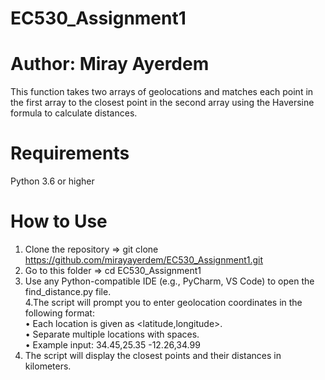 # EC530_Assignment1
# Author: Miray Ayerdem
This function takes two arrays of geolocations and matches each point in the first array to the closest point in the second array using the Haversine formula to calculate distances.

# **Requirements**
Python 3.6 or higher

# **How to Use**

1. Clone the repository => git clone https://github.com/mirayayerdem/EC530_Assignment1.git  
2. Go to this folder => cd EC530_Assignment1  
3. Use any Python-compatible IDE (e.g., PyCharm, VS Code) to open the find_distance.py file.  
4.The script will prompt you to enter geolocation coordinates in the following format:  
	•	Each location is given as <latitude,longitude>.  
	•	Separate multiple locations with spaces.  
	•	Example input: 34.45,25.35 -12.26,34.99  
5. The script will display the closest points and their distances in kilometers.  
